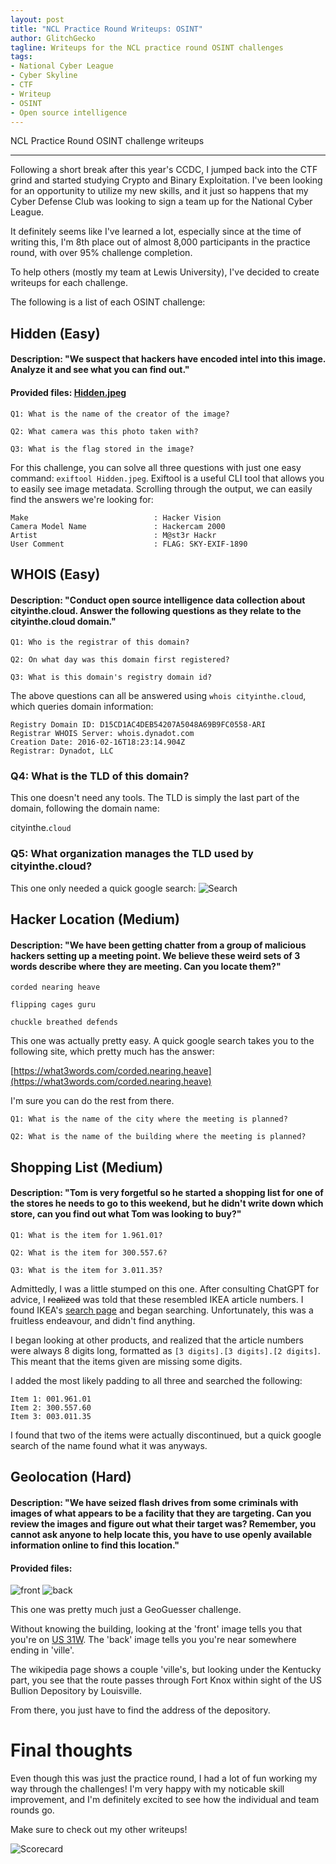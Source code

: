 ```yaml
---
layout: post
title: "NCL Practice Round Writeups: OSINT"
author: GlitchGecko
tagline: Writeups for the NCL practice round OSINT challenges
tags:
- National Cyber League
- Cyber Skyline
- CTF
- Writeup
- OSINT
- Open source intelligence
---
```


NCL Practice Round OSINT challenge writeups

---

Following a short break after this year's CCDC, I jumped back into the CTF grind and started studying Crypto and Binary Exploitation. I've been looking for an opportunity to utilize my new skills, and it just so happens that my Cyber Defense Club was looking to sign a team up for the National Cyber League.

It definitely seems like I've learned a lot, especially since at the time of writing this, I'm 8th place out of almost 8,000 participants in the practice round, with over 95% challenge completion.

To help others (mostly my team at Lewis University), I've decided to create writeups for each challenge.

The following is a list of each OSINT challenge:

## Hidden (Easy)
#### Description: "We suspect that hackers have encoded intel into this image. Analyze it and see what you can find out."

#### Provided files: [Hidden.jpeg](https://raw.githubusercontent.com/Glitch-Gecko/glitch-gecko.github.io/main/post_assets/NCL_Practice/Hidden.jpeg)

`Q1: What is the name of the creator of the image?`

`Q2: What camera was this photo taken with?`

`Q3: What is the flag stored in the image?`

For this challenge, you can solve all three questions with just one easy command: `exiftool Hidden.jpeg`. Exiftool is a useful CLI tool that allows you to easily see image metadata. Scrolling through the output, we can easily find the answers we're looking for:
```
Make                            : Hacker Vision
Camera Model Name               : Hackercam 2000
Artist                          : M@st3r Hackr
User Comment                    : FLAG: SKY-EXIF-1890
```
## WHOIS (Easy)
#### Description: "Conduct open source intelligence data collection about cityinthe.cloud. Answer the following questions as they relate to the cityinthe.cloud domain."

`Q1: Who is the registrar of this domain?`

`Q2: On what day was this domain first registered?`

`Q3: What is this domain's registry domain id?`

The above questions can all be answered using `whois cityinthe.cloud`, which queries domain information:
```
Registry Domain ID: D15CD1AC4DEB54207A5048A69B9FC0558-ARI
Registrar WHOIS Server: whois.dynadot.com
Creation Date: 2016-02-16T18:23:14.904Z
Registrar: Dynadot, LLC
```

### Q4: What is the TLD of this domain?

This one doesn't need any tools. The TLD is simply the last part of the domain, following the domain name:

cityinthe.`cloud`

### Q5: What organization manages the TLD used by cityinthe.cloud?

This one only needed a quick google search:
![Search](https://raw.githubusercontent.com/Glitch-Gecko/glitch-gecko.github.io/main/images/NCL_SP_2024/search.png)

## Hacker Location (Medium)
#### Description: "We have been getting chatter from a group of malicious hackers setting up a meeting point. We believe these weird sets of 3 words describe where they are meeting. Can you locate them?"

```
corded nearing heave

flipping cages guru

chuckle breathed defends
```

This one was actually pretty easy. A quick google search takes you to the following site, which pretty much has the answer:

[https://what3words.com/corded.nearing.heave](https://what3words.com/corded.nearing.heave)

I'm sure you can do the rest from there.

`Q1: What is the name of the city where the meeting is planned?`

`Q2: What is the name of the building where the meeting is planned?`

## Shopping List (Medium)
#### Description: "Tom is very forgetful so he started a shopping list for one of the stores he needs to go to this weekend, but he didn't write down which store, can you find out what Tom was looking to buy?"

`Q1: What is the item for 1.961.01?`

`Q2: What is the item for 300.557.6?`

`Q3: What is the item for 3.011.35?`

Admittedly, I was a little stumped on this one. After consulting ChatGPT for advice, I ~~realized~~ was told that these resembled IKEA article numbers. I found IKEA's [search page](https://www.ikea.com/us/en/search/) and began searching. Unfortunately, this was a fruitless endeavour, and didn't find anything. 

I began looking at other products, and realized that the article numbers were always 8 digits long, formatted as `[3 digits].[3 digits].[2 digits]`. This meant that the items given are missing some digits.

I added the most likely padding to all three and searched the following:
```
Item 1: 001.961.01
Item 2: 300.557.60
Item 3: 003.011.35
```

I found that two of the items were actually discontinued, but a quick google search of the name found what it was anyways.

## Geolocation (Hard)
#### Description: "We have seized flash drives from some criminals with images of what appears to be a facility that they are targeting. Can you review the images and figure out what their target was? Remember, you cannot ask anyone to help locate this, you have to use openly available information online to find this location."
#### Provided files:
![front](https://raw.githubusercontent.com/Glitch-Gecko/glitch-gecko.github.io/main/images/NCL_SP_2024/Front.png)
![back](https://raw.githubusercontent.com/Glitch-Gecko/glitch-gecko.github.io/main/images/NCL_SP_2024/Back.png)

This one was pretty much just a GeoGuesser challenge.

Without knowing the building, looking at the 'front' image tells you that you're on [US 31W](https://en.wikipedia.org/wiki/U.S._Route_31W). The 'back' image tells you you're near somewhere ending in 'ville'.

The wikipedia page shows a couple 'ville's, but looking under the Kentucky part, you see that the route passes through Fort Knox within sight of the US Bullion Depository by Louisville.

From there, you just have to find the address of the depository.

# Final thoughts

Even though this was just the practice round, I had a lot of fun working my way through the challenges! I'm very happy with my noticable skill improvement, and I'm definitely excited to see how the individual and team rounds go.

Make sure to check out my other writeups!

![Scorecard](https://raw.githubusercontent.com/Glitch-Gecko/glitch-gecko.github.io/main/images/NCL_SP_2024/score.png)